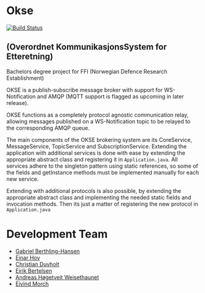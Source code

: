 # Okse
[![Build Status](https://fap.no/jenkins/buildStatus/icon?job=okse)](https://fap.no/jenkins/job/okse/)
## (Overordnet KommunikasjonsSystem for Etteretning)

Bachelors degree project for FFI (Norwegian Defence Research Establishment)

OKSE is a publish-subscribe message broker with support for WS-Notification and AMQP (MQTT support is flagged as upcoming in later release).

OKSE functions as a completely protocol agnostic communication relay, allowing messages published on a WS-Notification topic to be relayed to the corresponding AMQP queue.

The main components of the OKSE brokering system are its CoreService, MessageService, TopicService and SubscriptionService. Extending the application with additional services is done with ease by extending the appropriate abstract class and registering it in `Application.java`. All services adhere to the singleton pattern using static references, so some of the fields and getInstance methods must be implemented manually for each new service.

Extending with additional protocols is also possible, by extending the appropriate abstract class and implementing the needed static fields and invocation methods. Then its just a matter of registering the new protocol in `Application.java`

# Development Team

* [Gabriel Berthling-Hansen](https://github.com/ogdans3)
* [Einar Hov](https://github.com/einhov)
* [Christian Duvholt](https://github.com/cXhristian)
* [Eirik Bertelsen](https://github.com/xecor)
* [Andreas Høgetveit Weisethaunet](https://github.com/fenriz1988)
* [Eivind Morch](https://github.com/Eivinmor)

